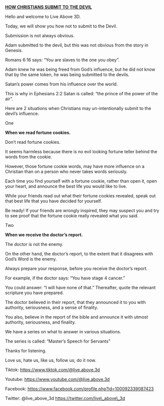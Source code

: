 **<u>HOW CHRISTIANS SUBMIT TO THE DEVIL</u>**

Hello and welcome to Live Above 3D.

Today, we will show you how not to submit to the Devil.

Submission is not always obvious.

Adam submitted to the devil, but this was not obvious from the story in
Genesis.

Romans 6:16 says: “You are slaves to the one you obey”.

Adam knew he was being freed from God’s influence, but he did not know
that by the same token, he was being submitted to the devils.

Satan’s power comes from his influence over the world.

This is why in Ephesians 2:2 Satan is called: “the prince of the power
of the air”.

Here are 2 situations when Christians may un-intentionally submit to the
devil’s influence.

One

**When we read fortune cookies.**

Don’t read fortune cookies.

It seems harmless because there is no evil looking fortune teller behind
the words from the cookie.

However, those fortune cookie words, may have more influence on a
Christian than on a person who never takes words seriously.

Each time you find yourself with a fortune cookie, rather than open it,
open your heart, and announce the best life you would like to live.

While your friends read out what their fortune cookies revealed, speak
out that best life that you have decided for yourself.

Be ready! If your friends are wrongly inspired, they may suspect you and
try to see proof that the fortune cookie really revealed what you said.

Two

**When we receive the doctor’s report.**

The doctor is not the enemy.

On the other hand, the doctor’s report, to the extent that it disagrees
with God’s Word is the enemy.

Always prepare your response, before you receive the doctor’s report.

For example, if the doctor says: “You have stage 4 cancer.”

You could answer: “I will have none of that.” Thereafter, quote the
relevant scripture you have prepared.

The doctor believed in their report, that they announced it to you with
authority, seriousness, and a sense of finality.

You also, believe in the report of the bible and announce it with utmost
authority, seriousness, and finality.

We have a series on what to answer in various situations.

The series is called: “Master’s Speech for Servants”

Thanks for listening.

Love us, hate us, like us, follow us; do it now.

Tiktok:
[<u>https://www.tiktok.com/@live.above.3d</u>](https://www.tiktok.com/@live.above.3d)

Youtube:
[<u>https://www.youtube.com/@live.above.3d</u>](https://www.youtube.com/@live.above.3d)

Facebook:
[<u>https://www.facebook.com/profile.php?id=100092339087423</u>](https://www.facebook.com/profile.php?id=100092339087423)

Twitter: @live\_above\_3d
[<u>https://twitter.com/live\_above\_3d</u>](https://twitter.com/live_above_3d)

